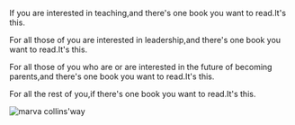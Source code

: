 If you are interested in teaching,and there's one book you want to read.It's this.

For all those of you are interested in leadership,and there's one book you want to read.It's this.


For all those of you who are or are interested in the future of becoming parents,and there's one book you want to read.It's this.


For all the rest of you,if there's one book you want to read.It's this. 
   
   

![marva collins'way](https://img3.doubanio.com/lpic/s3278302.jpg)